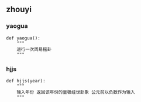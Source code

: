 ## zhouyi

### yaogua
```
def yaogua():
    """
    进行一次周易摇卦
    """
```

### hjjs
```
def hjjs(year):
    """
    输入年份 返回该年份的皇极经世卦象 公元前以负数作为输入
    """
```